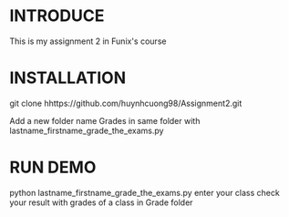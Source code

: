 # INTRODUCE
This is my assignment 2 in Funix's course 
# INSTALLATION
git clone hhttps://github.com/huynhcuong98/Assignment2.git


Add a new folder name Grades in same folder with lastname_firstname_grade_the_exams.py
# RUN DEMO
python lastname_firstname_grade_the_exams.py
enter your class
check your result with grades of a class in Grade folder
